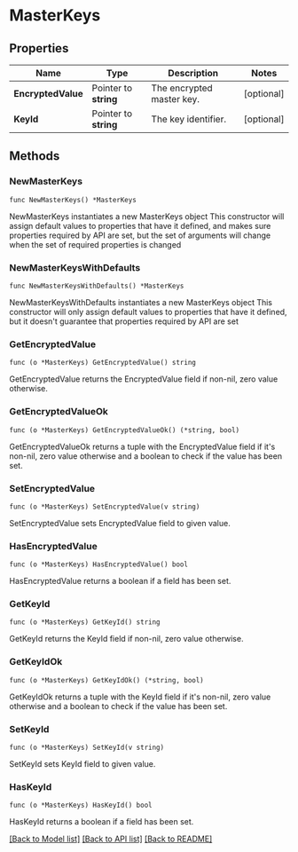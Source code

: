 # MasterKeys

## Properties

Name | Type | Description | Notes
------------ | ------------- | ------------- | -------------
**EncryptedValue** | Pointer to **string** | The encrypted master key. | [optional] 
**KeyId** | Pointer to **string** | The key identifier. | [optional] 

## Methods

### NewMasterKeys

`func NewMasterKeys() *MasterKeys`

NewMasterKeys instantiates a new MasterKeys object
This constructor will assign default values to properties that have it defined,
and makes sure properties required by API are set, but the set of arguments
will change when the set of required properties is changed

### NewMasterKeysWithDefaults

`func NewMasterKeysWithDefaults() *MasterKeys`

NewMasterKeysWithDefaults instantiates a new MasterKeys object
This constructor will only assign default values to properties that have it defined,
but it doesn't guarantee that properties required by API are set

### GetEncryptedValue

`func (o *MasterKeys) GetEncryptedValue() string`

GetEncryptedValue returns the EncryptedValue field if non-nil, zero value otherwise.

### GetEncryptedValueOk

`func (o *MasterKeys) GetEncryptedValueOk() (*string, bool)`

GetEncryptedValueOk returns a tuple with the EncryptedValue field if it's non-nil, zero value otherwise
and a boolean to check if the value has been set.

### SetEncryptedValue

`func (o *MasterKeys) SetEncryptedValue(v string)`

SetEncryptedValue sets EncryptedValue field to given value.

### HasEncryptedValue

`func (o *MasterKeys) HasEncryptedValue() bool`

HasEncryptedValue returns a boolean if a field has been set.

### GetKeyId

`func (o *MasterKeys) GetKeyId() string`

GetKeyId returns the KeyId field if non-nil, zero value otherwise.

### GetKeyIdOk

`func (o *MasterKeys) GetKeyIdOk() (*string, bool)`

GetKeyIdOk returns a tuple with the KeyId field if it's non-nil, zero value otherwise
and a boolean to check if the value has been set.

### SetKeyId

`func (o *MasterKeys) SetKeyId(v string)`

SetKeyId sets KeyId field to given value.

### HasKeyId

`func (o *MasterKeys) HasKeyId() bool`

HasKeyId returns a boolean if a field has been set.


[[Back to Model list]](../README.md#documentation-for-models) [[Back to API list]](../README.md#documentation-for-api-endpoints) [[Back to README]](../README.md)


